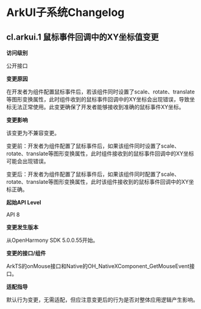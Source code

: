 # ArkUI子系统Changelog

## cl.arkui.1 鼠标事件回调中的XY坐标值变更

**访问级别**

公开接口

**变更原因**

在开发者为组件配置鼠标事件后，若该组件同时设置了scale、rotate、translate等图形变换属性，此时组件收到的鼠标事件回调中的XY坐标会出现错误，导致坐标无法正常使用。此变更确保了开发者能够接收到准确的鼠标事件XY坐标。


**变更影响**

该变更为不兼容变更。

变更前：开发者为组件配置了鼠标事件后，如果该组件同时设置了scale、rotate、translate等图形变换属性，此时组件接收到的鼠标事件回调中的XY坐标可能会出现错误。

变更后：开发者为组件配置了鼠标事件后，如果该组件同时配置了scale、rotate、translate等图形变换属性，此时该组件接收到的鼠标事件回调中的XY坐标正确。

**起始API Level**

API 8

**变更发生版本**

从OpenHarmony SDK 5.0.0.55开始。

**变更的接口/组件**

ArkTS的onMouse接口和Native的OH_NativeXComponent_GetMouseEvent接口。

**适配指导**

默认行为变更，无需适配，但应注意变更后的行为是否对整体应用逻辑产生影响。